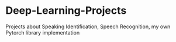 # Deep-Learning-Projects
Projects about Speaking Identification, Speech Recognition, my own Pytorch library implementation
